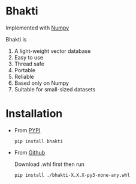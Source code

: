 # Bhakti

Implemented with [Numpy](https://github.com/numpy/numpy)

Bhakti is

1. A light-weight vector database
2. Easy to use
3. Thread safe
4. Portable
5. Reliable
6. Based only on Numpy
7. Suitable for small-sized datasets

# Installation

- From [PYPI](https://pypi.org/project/bhakti/)

    ```shell
    pip install bhakti
    ```

- From [Github](https://github.com/vortezwohl/bhakti/releases)

    Download .whl first then run

    ```shell
    pip install ./bhakti-X.X.X-py3-none-any.whl
    ```
    
